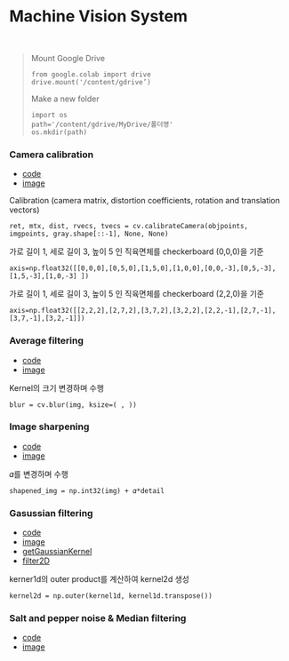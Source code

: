 # Machine Vision System
<br>

> Mount Google Drive
>```
>from google.colab import drive
>drive.mount('/content/gdrive’)
>```
>
> Make a new folder 
>```
>import os
>path='/content/gdrive/MyDrive/폴더명'
>os.mkdir(path)
>```

### Camera calibration 
- [code](https://github.com/aaliyahee/MachineVision/blob/main/CameraCalibration.ipynb)<br>
- [image](https://github.com/aaliyahee/MachineVision/issues/1)

Calibration (camera matrix, distortion coefficients, rotation and translation vectors)
```
ret, mtx, dist, rvecs, tvecs = cv.calibrateCamera(objpoints, imgpoints, gray.shape[::-1], None, None)
```
가로 길이 1, 세로 길이 3, 높이 5 인 직육면체를 checkerboard (0,0,0)을 기준 
```
axis=np.float32([[0,0,0],[0,5,0],[1,5,0],[1,0,0],[0,0,-3],[0,5,-3],[1,5,-3],[1,0,-3] ])
```
가로 길이 1, 세로 길이 3, 높이 5 인 직육면체를 checkerboard (2,2,0)을 기준 
```
axis=np.float32([[2,2,2],[2,7,2],[3,7,2],[3,2,2],[2,2,-1],[2,7,-1],[3,7,-1],[3,2,-1]])
```

### Average filtering
- [code](https://github.com/aaliyahee/MachineVision/blob/main/AverageFiltering.ipynb)
- [image](https://github.com/aaliyahee/MachineVision/issues/2)

Kernel의 크기 변경하며 수행
```
blur = cv.blur(img, ksize=( , ))
```


### Image sharpening
- [code](https://github.com/aaliyahee/MachineVision/commit/74bfa7ae725849ba2efc4a5ec4584be88df17628)
- [image](https://github.com/aaliyahee/MachineVision/issues/3)

𝛼를 변경하며 수행
```
shapened_img = np.int32(img) + 𝛼*detail 
```

### Gasussian filtering
- [code](https://github.com/aaliyahee/MachineVision/blob/main/GaussianFilter.ipynb)
- [image](https://github.com/aaliyahee/MachineVision/issues/4)
- [getGaussianKernel](https://docs.opencv.org/4.1.2/d4/d86/group__imgproc__filter.html#gac05a120c1ae92a6060dd0db190a61afa)
- [filter2D](https://docs.opencv.org/4.1.2/d4/d86/group__imgproc__filter.html#ga27c049795ce870216ddfb366086b5a04)

kerner1d의 outer product를 계산하여 kernel2d 생성
```
kernel2d = np.outer(kernel1d, kernel1d.transpose())
```

### Salt and pepper noise & Median filtering
- [code](https://github.com/aaliyahee/MachineVision/blob/main/SaltandPepper%26Medianfilter.ipynb)
- [image](https://github.com/aaliyahee/MachineVision/issues/5)


